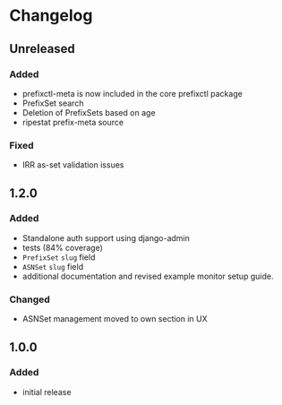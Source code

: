 # Changelog


## Unreleased
### Added
- prefixctl-meta is now included in the core prefixctl package
- PrefixSet search
- Deletion of PrefixSets based on age
- ripestat prefix-meta source
### Fixed
- IRR as-set validation issues


## 1.2.0
### Added
- Standalone auth support using django-admin
- tests (84% coverage)
- `PrefixSet` `slug` field
- `ASNSet` `slug` field
- additional documentation and revised example monitor setup guide.
### Changed
- ASNSet management moved to own section in UX


## 1.0.0
### Added
- initial release